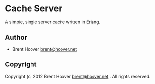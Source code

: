 # Cache Server

A simple, single server cache written in Erlang.


## Author

* Brent Hoover <brent@hoover.net>

## Copyright

Copyright (c)  2012 Brent Hoover <brent@hoover.net> .  All rights reserved.
